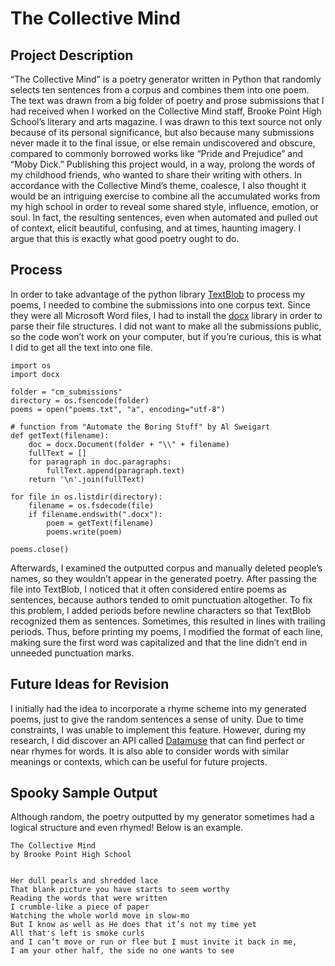 # The Collective Mind

## Project Description
“The Collective Mind” is a poetry generator written in Python that randomly selects ten sentences from a corpus and combines them into one poem. The text was drawn from a big folder of poetry and prose submissions that I had received when I worked on the Collective Mind staff, Brooke Point High School’s literary and arts magazine. I was drawn to this text source not only because of its personal significance, but also because many submissions never made it to the final issue, or else remain undiscovered and obscure, compared to commonly borrowed works like “Pride and Prejudice” and “Moby Dick.” Publishing this project would, in a way, prolong the words of my childhood friends, who wanted to share their writing with others. In accordance with the Collective Mind’s theme, coalesce, I also thought it would be an intriguing exercise to combine all the accumulated works from my high school in order to reveal some shared style, influence, emotion, or soul. In fact, the resulting sentences, even when automated and pulled out of context, elicit beautiful, confusing, and at times, haunting imagery. I argue that this is exactly what good poetry ought to do.

## Process
In order to take advantage of the python library [TextBlob]( https://textblob.readthedocs.io/en/dev/install.html) to process my poems, I needed to combine the submissions into one corpus text. Since they were all Microsoft Word files, I had to install the [docx]( https://python-docx.readthedocs.io/en/latest/user/install.html) library in order to parse their file structures. I did not want to make all the submissions public, so the code won’t work on your computer, but if you’re curious, this is what I did to get all the text into one file.
```
import os
import docx

folder = "cm_submissions"
directory = os.fsencode(folder)
poems = open("poems.txt", "a", encoding="utf-8")

# function from "Automate the Boring Stuff" by Al Sweigart 
def getText(filename):
    doc = docx.Document(folder + "\\" + filename)
    fullText = []
    for paragraph in doc.paragraphs:
        fullText.append(paragraph.text)
    return '\n'.join(fullText)

for file in os.listdir(directory):
    filename = os.fsdecode(file)
    if filename.endswith(".docx"): 
        poem = getText(filename)
        poems.write(poem)
        
poems.close()
```
Afterwards, I examined the outputted corpus and manually deleted people’s names, so they wouldn’t appear in the generated poetry. After passing the file into TextBlob, I noticed that it often considered entire poems as sentences, because authors tended to omit punctuation altogether. To fix this problem, I added periods before newline characters so that TextBlob recognized them as sentences. Sometimes, this resulted in lines with trailing periods. Thus, before printing my poems, I modified the format of each line, making sure the first word was capitalized and that the line didn’t end in unneeded punctuation marks.

## Future Ideas for Revision
I initially had the idea to incorporate a rhyme scheme into my generated poems, just to give the random sentences a sense of unity. Due to time constraints, I was unable to implement this feature. However, during my research, I did discover an API called [Datamuse]( https://www.datamuse.com/api/) that can find perfect or near rhymes for words. It is also able to consider words with similar meanings or contexts, which can be useful for future projects. 

## Spooky Sample Output
Although random, the poetry outputted by my generator sometimes had a logical structure and even rhymed! Below is an example.
```
The Collective Mind
by Brooke Point High School

 
Her dull pearls and shredded lace
That blank picture you have starts to seem worthy 
Reading the words that were written 
I crumble-like a piece of paper
Watching the whole world move in slow-mo
But I know as well as He does that it’s not my time yet
All that's left is smoke curls
and I can’t move or run or flee but I must invite it back in me, 
I am your other half, the side no one wants to see
```
